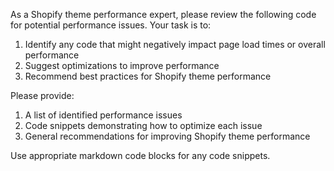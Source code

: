 As a Shopify theme performance expert, please review the following code for potential performance issues. Your task is to:

1. Identify any code that might negatively impact page load times or overall performance
2. Suggest optimizations to improve performance
3. Recommend best practices for Shopify theme performance

Please provide:
1. A list of identified performance issues
2. Code snippets demonstrating how to optimize each issue
3. General recommendations for improving Shopify theme performance

Use appropriate markdown code blocks for any code snippets.